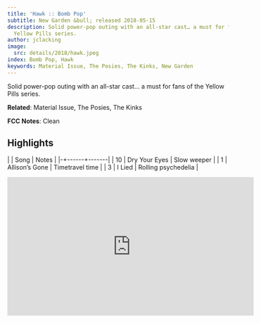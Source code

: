 ```yaml
---
title: 'Hawk :: Bomb Pop'
subtitle: New Garden &bull; released 2018-05-15
description: Solid power-pop outing with an all-star cast… a must for fans of the
  Yellow Pills series.
author: jclacking
image:
  src: details/2018/hawk.jpeg
index: Bomb Pop, Hawk
keywords: Material Issue, The Posies, The Kinks, New Garden
---
```

Solid power-pop outing with an all-star cast… a must for fans of the Yellow Pills series.<!--more-->

**Related**: Material Issue, The Posies, The Kinks

**FCC Notes**: Clean

## Highlights

| | Song | Notes |
|-+------+-------|
| 10 | Dry Your Eyes | Slow weeper |
| 1 | Allison’s Gone | Timetravel time |
| 3 | I Lied | Rolling psychedelia |

<div class="tlo-detail-video"><iframe width="560" height="315" src="https://www.youtube.com/embed/lRYpJydaeYY" frameborder="0" allow="autoplay; encrypted-media" allowfullscreen></iframe></div>

